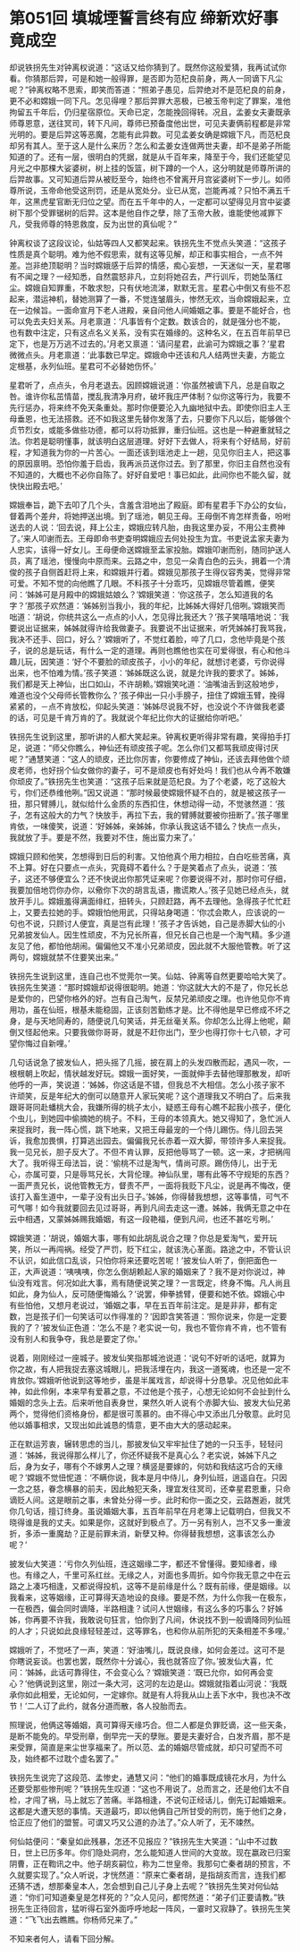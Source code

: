 # 第051回 填城堙誓言终有应 缔新欢好事竟成空

却说铁拐先生对钟离权说道：“这话又给你猜到了。既然你这般爱猜，我再试试你看。你猜那后羿，可是和她一般得罪，是否即为范杞良前身，两人一同谪下凡尘呢？”钟离权略不思索，即笑而答道：“照弟子愚见，后羿绝对不是范杞良的前身，更不必和嫦娥一同下凡。怎见得哩？那后羿罪大恶极，已被玉帝判定了罪案，准他拘留五千年后，仍归星宿原位。天命已定，怎能挽回得转。况且，孟姜女夫妻既承师尊恩意，送往冥司，转下凡间，尊师已预备度他出世，可见夫妻俩前程都是非常光明的。要是后羿这等恶魔，怎能有此异数。可见孟姜女确是嫦娥下凡，而范杞良却另有其人。至于这人是什么来历？怎么和孟姜女连做两世夫妻，却不是弟子所能知道的了。还有一层，很明白的凭据，就是从千百年来，降至于今，我们还能望见月光之中那棵大娑婆树，树上挂的饭篮，树下蹲的一个人，这分明就是师尊所讲的后羿故事。又可知道后羿从被贬至今，始终也不曾离开月宫娑婆树下一步儿。如师尊所说，玉帝命他受这刑罚，还是从宽处分。业已从宽，岂能再减？只怕不满五千年，这黑虎星官断无归位之望。而在五千年中的人，一定都可以望得见月宫中娑婆树下那个受罪锯树的后羿。这本是他自作之孽，除了玉帝大赦，谁能使他减罪下凡，受我师尊的特恩救度，反为出世的真仙呢？”

钟离权谈了这段议论，仙姑等四人又都笑起来。铁拐先生不觉点头笑道：“这孩子性质是真个聪明。难为他不假思索，就有这等见解，却正和事实相合，一点不舛差。岂非绝顶聪明？当时嫦娥感于后羿的情感，痴心妄想，一天迷似一天，星君哪有不闻之理？一经知悉，自然震怒非凡，立刻将她召去，严行训斥，罚她坠落红尘。嫦娥自知罪重，不敢求恕，只有伏地流涕，默默无言。星君心中倒又有些不忍起来，潜运神机，替她测算了一番，不觉连皱眉头，惨然无欢，当命嫦娥起来，立在一边候旨。一面命宣月下老人进殿，亲自问他人间婚姻之事。要是不能好合，也可以免去夫妇关系。月老禀道：‘凡事皆有个定数。数该合的，就是强分也不能，也有数中注定，只有这点名义关系，没有实在婚缘的。这种名义，在五百年前早已定下，也是万万逃不过去的。’月老又禀道：‘请问星君，此谕可为嫦娥之事？’星君微微点头。月老禀道：‘此事数已早定。嫦娥命中还该和凡人结两世夫妻，方能立定根基，永列仙班。星君可不必替她伤怀。’

星君听了，点点头，令月老退去。因顾嫦娥说道：‘你虽然被谪下凡，总是自取之咎。谁许你私茁情苗，搅乱我清净月府，破坏我庄严体制？似你这等行为，我要不先行惩办，将来终不免天条重处。那时你便要沦入九幽地狱中去。即使你旧主人王母垂恩，也无法搭救。还不如我这里先替你发落了去，只要你下凡以后，能够做个贞节烈女，或能多做些功德，都可以将功抵罪，重归仙班。这也是一种避重就轻之法。你若是聪明懂事，就该明白这层道理。好好下去做人，将来有个好结局，好前程，才知道我为你的一片苦心。一面还该到瑶池走上一趟，见见你旧主人，把这事的原因禀明。恐怕你羞于启齿，我再派员送你过去。到了那里，你旧主自然也没有不知道的，大概也不必你自陈了。好好自爱吧！事已如此，此间你也不能久留，就快快出殿去吧。’

嫦娥奉旨，跪下去叩了几个头，含羞含泪地出了殿庭。即有星君手下办公的女仙，督着两个差弁，将她押送出境。到了瑶池，朝见王母。王母倒不肯怎样责备，吩咐送去的人说：‘回去说，拜上公主，嫦娥应转凡胎，由我这里办妥，不用公主费神了。’来人叩谢而去。王母即命书吏查明嫦娥应去何处投生为宜。书吏说孟家夫妻为人忠实，该得一好女儿。王母便命送嫦娥至孟家投胎。嫦娥叩谢而别，随同护送人员，离了瑶池，慢慢向中原而来。云路之中，忽见一朵青白色的云头，拥着一个清俊的孩子自侧首赶将上来，和嫦娥并行着。嫦娥见那孩子生得仪容秀美，觉得非常可爱。不知不觉的向他瞧了几眼。不料孩子十分乖巧，见嫦娥尽管着瞧，便笑问：‘姊姊可是月殿中的嫦娥姑娘么？’嫦娥笑道：‘你这孩子，怎么知道我的名字？’那孩子欢然道：‘姊姊别当我小，我的年纪，比姊姊大得好几倍咧。’嫦娥笑而咄道：‘胡说，你统共这么一点点的小人，怎见得比我还大？’孩子笑嘻嘻地说：‘我要说出证据来，姊姊就得许给我做妻子。我要说不出证据来，听凭姊姊打我骂我，我决不还手、回口，好么？’嫦娥听了，不觉红着脸，啐了几口，念他毕竟是个孩子，说的总是玩话，有什么一定的道理。再则也瞧他也实在可爱得很，有心和他斗趣儿玩，因笑道：‘好个不要脸的顽皮孩子，小小的年纪，就想讨老婆，亏你说得出来，也不怕难为情。’孩子笑道：‘姊姊既这么说，就是允许我的要求了。姊姊，我们都是天上神仙，出口如山，不许胡赖。’嫦娥笑叱道：‘油嘴油舌到这般地步，难道也没个父母师长管教你么？’孩子伸出一只小手膀子，扭住了嫦娥玉臂，挽得紧紧的，－点不肯放松，仰起头笑道：‘姊姊尽说我不好，也没说个不许做我老婆的话，可见是千肯万肯的了。我就说个年纪比你大的证据给你听吧。’

铁拐先生说到这里，那听讲的人都大笑起来。钟离权更听得非常有趣，笑得拍手打足，说道：“师父你瞧么，神仙还有顽皮孩子呢。怎么你们又都骂我顽皮得讨厌呢？”通慧笑道：“这人的顽皮，还比你厉害，你要修成了神仙，还该去拜他做个顽皮老师，也好拐个仙女做你的妻子，可不是顽皮也有好处吗！我们也从今再不敢嫌你顽皮了。”铁拐先生也笑道：“这孩子后来就是范杞良。为了个老婆，吃了这般大亏，你们还恭维他咧。”因又说道：“那时候最使嫦娥怀疑不白的，就是被这孩子一扭，那只臂膊儿，就似给什么金质的东西扣住，休想动得一动，不觉骇然道：‘孩子，怎有这般大的力气？快放手，再拉下去，我的臂膊就要被你扭断了。’孩子哪里肯依，一味傻笑，说道：‘好姊姊，亲姊姊，你承认我这话不错么？快点一点头，我就放了手。要是不然，我要对不住，施出蛮力来了。’

嫦娥只顾和他笑，怎想得到日后的利害。又怕他真个用力相拉，白白吃些苦痛，真不上算。好在只要点一点头，究竟碍不着什么？于是笑着点了点头，说道：‘孩子，这还不够便宜么？还不快说出你那凭证来呢？你要说得不对，那时你可仔细，我要加倍地罚你办你，以儆你下次的胡言乱语，撒谎欺人。’孩子见她已经点头，就放开手儿。嫦娥羞得满面绯红，扭转头，只顾赶路，再不去理他。急得孩子忙忙赶上，又要去拉她的手。嫦娥怕他用武，只得站身喝道：‘你忒会欺人，应该说的一句也不说，只顾讨人便宜，真是岂有此理！’孩子才告诉她，自己是赤脚大仙的小兄弟披发仙人。因生性顽皮，不为兄长所喜，但兄长自己也是一个淘气精。多少道友见了他，都怕他胡闹。偏偏他又不准小兄弟顽皮，因此就不大服他管教。听了这两句，嫦娥就禁不住要笑出来。”

铁拐先生说到这里，连自己也不觉莞尔一笑。仙姑、钟离等自然更要哈哈大笑了。铁拐先生笑道：“那时嫦娥却说得很聪明。她道：‘你这就大大的不是了，你兄长总是爱你的，巴望你格外的好。岂有自己淘气，反禁兄弟顽皮之理。也许他见你不肯用功，虽在仙班，根基未能稳固，正该刻苦勤练才是。比不得他是早已修成不坏之身，是与天地同寿的，随便说几句笑话，并无丝毫关系。你却怎么比得上他呢，颠倒又怪起他来。只要我做你哥哥，就是不赶你出门，至少也得打你十七八顿，才可望你悔过自新哩。’

几句话说急了披发仙人，把头摇了几摇，披在肩上的头发四散而起，遇风一吹，一根根朝上吹起，情状越发好玩。嫦娥一面好笑，一面就伸手去替他理那散发，却听他呼的一声，笑说道：‘姊姊，你这话是不错，但我总不大相信。怎么小孩子家不许顽笑，反是年纪大的倒可以随意开人家玩笑呢？这个道理我又不明白了。后来我跟哥哥同赴蟠桃大会，我嫌所得的桃子太小，疑惑王母有心瞧不起我小孩子，便化个虫儿，到她园中偷摘她的桃子。不料，王母的本领真大。她又得知了，急忙派人来捉我时，我一阵心慌，跳下地来，又把王母最宠的一个侍儿踢伤。侍儿回去哭诉，我愈加畏惧，打算逃出园去。偏偏我兄长赤着一双大脚，带领许多人来捉我。我一见兄长，胆子反大了。不但不肯认罪，反把他辱骂了一顿。这一来，才把祸闯大了。我听得王母法旨，说：‘偷桃不过是淘气，情尚可原。踢伤侍儿，出于无心，亦属可耍，只是辱骂兄长，大背伦理。神仙队里，哪有此等不守规矩的东西？一面严责兄长，说他管教无方，督责不严，一面将我贬下凡尘，说是再不悔改，便该打入畜生道中，一辈子没有出头日子。’姊姊，你得替我想想，这等事情，可气不可气哪！如今我就要回去见过哥哥，再到凡间去走这一遭。姊姊，我俩无意之中在云中相遇，又蒙姊姊赐我婚姻，有这一段艳福，便到凡间，也还不甚吃亏咧。’

嫦娥笑道：‘胡说，婚姻大事，哪有如此胡乱说合之理？你总是爱淘气，爱开玩笑，所以一再闯祸。经受了严罚，贬下红尘，就该洗心革面。路途之中，不管认识不认识，如此信口乱谈，只怕你将来还要吃苦呢！’披发仙人听了，倒把面色一正，大声说道：‘咦咦咦，你怎么倒胡赖起人家的婚姻来了？我不是对你说过，神仙没有戏言。何况如此大事，焉有随便说笑之理？一言既定，终身不悔。凡人尚且如此，身为仙人，反可随便悔婚么？’说罢，伸拳掳臂，便要和她不依。嫦娥心中有些怕他，又想月老说过，‘婚姻之事，早在五百年前注定。是是非非，都有定数，岂是孩子们一句笑话可以作得准的？’因即含笑答道：‘照你说来，你是一定要我的了？’披发仙正色道：‘怎么不是？老实说一句，我也不管你肯不肯，也不管有没有别人和我争夺，我总是要定了你。’

说着，刚刚经过一座城子。披发仙笑指那城池说道：‘说句不好听的话吧，就算为你之故，有人把我捉去塞这城眼儿，把我活埋在内，我这一道冤魂，也还是一定不肯放你。’嫦娥听他说到这等地步，虽是半属戏言，却说得十分恳挚。况见他如此丰神，如此伶俐，本来早有爱慕之意，不过他是个孩子，心想无论如何不会扯到什么婚姻的念头上去。后来听他自表身世，果然久听人说有个赤脚大仙、披发大仙兄弟两个，觉得他们资格身份，都是很可羡慕的。由不得心中又添出几分敬意。此时见他以婚事相求，又现出如此诚恳的情意，更不由大大的感动起来。

正在默运芳衷，辗转思虑的当儿，那披发仙又牢牢扯住了她的一只玉手，轻轻问道：‘姊姊，我说得那么样儿了，你还怀疑我不是真心么？老实说，姊姊下凡之后，身为女子，哪有个不嫁男人之理？横竖是要嫁的，何妨和我结这巧合的天缘呢？’嫦娥不觉忸怩道：‘不瞒你说，我本是月中侍儿，身列仙班，逍遥自在。只因一念之慈，眷念横暴的前夫，因此触犯天条，理宜发往冥司，还幸星君恩重，只命谪贬人间。这是眼前之事，未曾处分得一步。此时和你一面之交，云路邂逅，就凭你几句话，擅订终身。虽说婚姻大事，五百年前早在月老簿上记载明白，但我又不晓得谁是我的丈夫。如果是你，这就好到极点了。万一另有别人，岂不又多一重波折，多添一重魔劫？正是前罪未消，新孽又种。你得替我想想，这事该怎么办呢？’

披发仙大笑道：‘亏你久列仙班，连这姻缘二字，都还不曾懂得。要知缘者，缘也。有缘之人，千里可系红丝。无缘之人，对面也多周折。如今你我无意之中在云路之上凑巧相逢，又都说得投机，这等不是前缘是什么？既有前缘，便是姻缘。以我看来，这等姻缘，正可算得天造地设的良缘。要是不然，为什么你我一在极东，一在极西，偏会同时谪降，半路相逢？试问人世姻缘，有这么多的巧事么？好姊姊，你再要不许我，我敢说句狂言，怕你到了凡间，休说找不到一般谪降同列仙班的人才；只说如此良缘轻轻差过，这等罪名，也和你从前所犯的天条相差不多哩。’

嫦娥听了，不觉呸了一声，笑道：‘好油嘴儿，既说良缘，如何会差过。这可不是你瞎说妄谈。也罢也罢，既然你十分诚心，我也就答应了你。’披发仙大喜，忙问：‘姊姊，此话可靠得住，不会变心么？’嫦娥笑道：‘既已允你，如何再会变心？’他俩说到这里，刚过一条大河，这河的左边是山。嫦娥就指着山河说：‘我既承你如此相爱，无论如何，一定嫁你。就是有人将我从山上丢下水中，我也决不改节！’二人订了此约，就各分道而散，各人投胎而去。

照理说，他俩这等婚姻，真可算得天缘巧合。但二人都是负罪贬谪，这一些天条，是断不能免的。早受刑章，倒早完一天的孽账。要是夫妻好合，白发齐眉，那不是来受罪，简直是来尘世享福来了。所以范、孟的婚姻尽管成就，却只可望而不可及，始终都不过耽个虚名罢了。”

铁拐先生说完了这段范、孟惨史，通慧又问：“他们的婚事既成镜花水月，为什么还要受那些惨刑呢？”铁拐先生叹道：“这也不用说了。总而言之，还是他们太不自检，才闯了祸，马上就忘了苦痛。半路相逢，不说句正经话儿，倒先订起婚姻来。这都是大遭天怒的事情。天道最巧，即以他俩自己所甘受的刑罚，施于他们之身，恰正应了他们的盟誓。可谓又巧又公道的办法了。”众人听了，无不竦然。

何仙姑便问：“秦皇如此残暴，怎还不见报应？”铁拐先生大笑道：“山中不过数日，世上已历多年。你们隐处洞府，怎么能知道人世间的大变故。现在嬴政已归案阴曹，正在鞫讯之中。他子胡亥嗣位，称为二世皇帝。我那句亡秦者胡的预言，不久就要实现了。”众人听说，才恍然道：“原来亡秦者胡，是指胡亥而言，连我们都还猜不透，想那秦皇本人，怎会想到自己儿子身上去呢？”铁拐先生笑对何仙姑道：“你们可知道秦皇是怎样死的？”众人见问，都愕然道：“弟子们正要请教。”铁拐先生正待回言，猛听得石室外面呼呼地起一阵风，一霎时又寂静了。铁拐先生笑道：“飞飞出去瞧瞧。你杨师兄来了。”

不知来者何人，请看下回分解。
